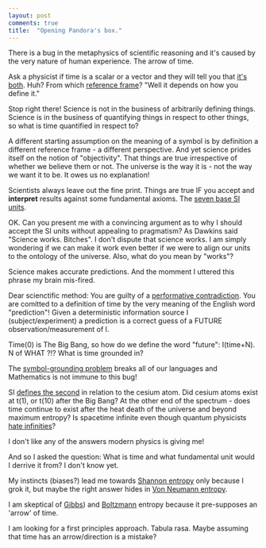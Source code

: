 ```yaml
---
layout: post
comments: true
title:  "Opening Pandora's box."
---
```


There is a bug in the metaphysics of scientific reasoning and it's caused by the very nature of human experience. The arrow of time.

Ask a physicist if time is a scalar or a vector and they will tell you that [it's both](https://en.wikipedia.org/wiki/Problem_of_time). Huh? From which [reference frame](https://en.wikipedia.org/wiki/Frame_of_reference)? "Well it depends on how you define it."

Stop right there! Science is not in the business of arbitrarily defining things.
Science is in the business of quantifying things in respect to other things, so what is time quantified in respect to?

A different starting assumption on the meaning of a symbol is by definition a different reference frame - a different perspective. And yet science prides itself on the notion of "objectivity". That things are true irrespective of whether we believe them or not. The universe is the way it is - not the way we want it to be. It owes us no explanation!

Scientists always leave out the fine print. Things are true IF you accept and **interpret** results against some fundamental axioms. The [seven base SI units](https://en.wikipedia.org/wiki/SI_base_unit). 

OK. Can you present me with a convincing argument as to why I should accept the SI units without appealing to pragmatism? As Dawkins said "Science works. Bitches". I don't dispute that science works. I am simply wondering if we can make it work even better if we were to align our units to the ontology of the universe. Also, what do you mean by "works"? 

Science makes accurate predictions. And the momment I uttered this phrase my brain mis-fired.

Dear scienctific method: You are guilty of a [performative contradiction](https://en.wikipedia.org/wiki/Performative_contradiction). You are comitted to a definition of time by the very meaning of the English word "prediction"! Given a deterministic information source I (subject/experiment) a prediction is a correct guess of a FUTURE observation/measurement of I.

Time(0) is The Big Bang, so how do we define the word "future": I(time+N). N of WHAT ?!? What is time grounded in?

The [symbol-grounding problem](https://en.wikipedia.org/wiki/Symbol_grounding_problem) breaks all of our languages and Mathematics is not immune to this bug! 

SI [defines the second](https://en.wikipedia.org/wiki/SI_base_unit) in relation to the cesium atom.
Did cesium atoms exist at t(1), or t(10) after the Big Bang? At the other end of the spectrum - does time continue to exist after the heat death of the universe and beyond maximum entropy?
Is spacetime infinite even though quantum physicists [hate infinities](https://en.wikipedia.org/wiki/Renormalization)? 

I don't like any of the answers modern physics is giving me! 

And so I asked the question: What is time and what fundamental unit would I derrive it from? I don't know yet. 

My instincts (biases?) lead me towards [Shannon entropy](https://en.wikipedia.org/wiki/Entropy_(information_theory)) only because I grok it, but maybe the right answer hides in [Von Neumann entropy](https://en.wikipedia.org/wiki/Von_Neumann_entropy).


I am skeptical of [Gibbs](https://en.wikipedia.org/wiki/Entropy_(statistical_thermodynamics)#Gibbs_entropy_formula)) and [Boltzmann](https://en.wikipedia.org/wiki/Entropy_(arrow_of_time)) entropy because it pre-supposes an 'arrow' of time. 

I am looking for a first principles approach. Tabula rasa. Maybe assuming that time has an arrow/direction is a mistake?
